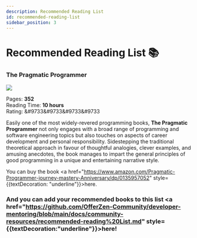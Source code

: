 ```yaml
---
description: Recommended Reading List
id: recommended-reading-list
sidebar_position: 3
---
```


# Recommended Reading List 📚

### The Pragmatic Programmer

![](<//img/assets/pragmatic-programmer.jpg>)

Pages: **352**   
Reading Time: **10 hours**  
Rating: &#9733&#9733&#9733&#9733

Easily one of the most widely-revered programming books, **The Pragmatic Programmer** not only engages with a broad range of programming and software engineering topics but also touches on aspects of career development and personal responsibility. Sidestepping the traditional theoretical approach in favour of thoughtful analogies, clever examples, and amusing anecdotes, the book manages to impart the general principles of good programming in a unique and entertaining narrative style.

<!-- markdownlint-disable MD033 -->
You can buy the book <a href="https://www.amazon.com/Pragmatic-Programmer-journey-mastery-Anniversary/dp/0135957052" style={{textDecoration: "underline"}}>here</a>.

### And you can add your recommended books to this list <a href="https://github.com/OfferZen-Community/developer-mentoring/blob/main/docs/community-resources/recommended-reading%20List.md" style={{textDecoration:"underline"}}>here!</a>